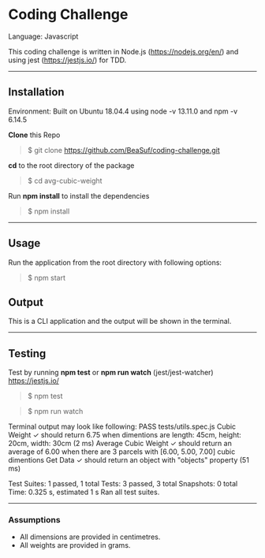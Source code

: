 # Coding Challenge

Language: Javascript

This coding challenge is written in Node.js (<https://nodejs.org/en/>) and using jest (<https://jestjs.io/>) for TDD.

***

## Installation

Environment: Built on Ubuntu 18.04.4 using node -v 13.11.0 and npm -v 6.14.5

**Clone** this Repo
> $ git clone https://github.com/BeaSuf/coding-challenge.git

**cd** to the root directory of the package
> $ cd avg-cubic-weight

Run **npm install** to install the dependencies
> $ npm install

***

## Usage

Run the application from the root directory with following options:

> $ npm start

## Output

This is a CLI application and the output will be shown in the terminal.
***

## Testing

Test by running **npm test** or **npm run watch** (jest/jest-watcher) <https://jestjs.io/>
> $ npm test

> $ npm run watch

Terminal output may look like following:
 PASS  tests/utils.spec.js
  Cubic Weight
    ✓ should return 6.75 when dimentions are length: 45cm, height: 20cm, width: 30cm (2 ms)
  Average Cubic Weight
    ✓ should return an average of 6.00 when there are 3 parcels with [6.00, 5.00, 7.00] cubic dimentions
  Get Data
    ✓ should return an object with "objects" property (51 ms)

Test Suites: 1 passed, 1 total
Tests:       3 passed, 3 total
Snapshots:   0 total
Time:        0.325 s, estimated 1 s
Ran all test suites.

***

### Assumptions

- All dimensions are provided in centimetres.
- All weights are provided in grams.

